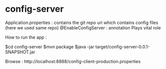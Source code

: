# config-server

Application.properties : contains the git repo uri which contains config files (here we used same repo)
@EnableConfigServer : annotation Plays vital role

How to run the app :

$cd config-server
$mvn package
$java -jar target/config-server-0.0.1-SNAPSHOT.jar


Browse : http://localhost:8888/config-client-production.properties
